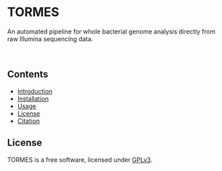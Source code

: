 # TORMES
An automated pipeline for whole bacterial genome analysis directly from raw Illumina sequencing data.  

<br>

## Contents  
  * [Introduction](#introduction)
  * [Installation](#installation)
  * [Usage](#usage)
  * [License](#license)
  * [Citation](#citation)


## License
TORMES is a free software, licensed under [GPLv3](https://github.com/nmquijada/tormes/blob/master/LICENSE).
